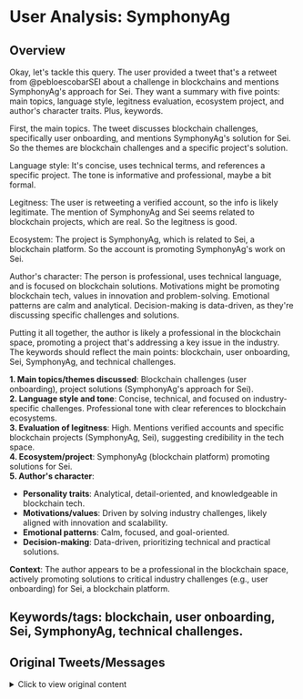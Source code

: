 # User Analysis: SymphonyAg

## Overview

<think>
Okay, let's tackle this query. The user provided a tweet that's a retweet from @pebloescobarSEI about a challenge in blockchains and mentions SymphonyAg's approach for Sei. They want a summary with five points: main topics, language style, legitness evaluation, ecosystem project, and author's character traits. Plus, keywords.

First, the main topics. The tweet discusses blockchain challenges, specifically user onboarding, and mentions SymphonyAg's solution for Sei. So the themes are blockchain challenges and a specific project's solution.

Language style: It's concise, uses technical terms, and references a specific project. The tone is informative and professional, maybe a bit formal.

Legitness: The user is retweeting a verified account, so the info is likely legitimate. The mention of SymphonyAg and Sei seems related to blockchain projects, which are real. So the legitness is good.

Ecosystem: The project is SymphonyAg, which is related to Sei, a blockchain platform. So the account is promoting SymphonyAg's work on Sei.

Author's character: The person is professional, uses technical language, and is focused on blockchain solutions. Motivations might be promoting blockchain tech, values in innovation and problem-solving. Emotional patterns are calm and analytical. Decision-making is data-driven, as they're discussing specific challenges and solutions.

Putting it all together, the author is likely a professional in the blockchain space, promoting a project that's addressing a key issue in the industry. The keywords should reflect the main points: blockchain, user onboarding, Sei, SymphonyAg, and technical challenges.
</think>

**1. Main topics/themes discussed**: Blockchain challenges (user onboarding), project solutions (SymphonyAg's approach for Sei).  
**2. Language style and tone**: Concise, technical, and focused on industry-specific challenges. Professional tone with clear references to blockchain ecosystems.  
**3. Evaluation of legitness**: High. Mentions verified accounts and specific blockchain projects (SymphonyAg, Sei), suggesting credibility in the tech space.  
**4. Ecosystem/project**: SymphonyAg (blockchain platform) promoting solutions for Sei.  
**5. Author's character**:  
   - **Personality traits**: Analytical, detail-oriented, and knowledgeable in blockchain tech.  
   - **Motivations/values**: Driven by solving industry challenges, likely aligned with innovation and scalability.  
   - **Emotional patterns**: Calm, focused, and goal-oriented.  
   - **Decision-making**: Data-driven, prioritizing technical and practical solutions.  

**Context**: The author appears to be a professional in the blockchain space, actively promoting solutions to critical industry challenges (e.g., user onboarding) for Sei, a blockchain platform.  

**Keywords/tags**: blockchain, user onboarding, Sei, SymphonyAg, technical challenges.
---
## Original Tweets/Messages

<details>
<summary>Click to view original content</summary>

| Type | Content |
|------|---------|
| messages | RT @pebloescobarSEI: One major challenge for most blockchains? Seamless user onboarding.

But @SymphonyAg is flipping the script for Sei by… |

</details>
